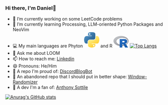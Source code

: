 ### Hi there, I'm Daniel👋



- 🔭 I’m currently working on some LeetCode problems
- 🌱 I’m currently learning Processing, LLM-oriented Python Packages and NeoVim 
- 💻 My main languages are Phyton <img src="images/pylogo1.png" width="10%" height="10%"></img> and R <img src="images/R_logo.png" width="10%" height="10%"></img>
[![Top Langs](https://github-readme-stats.vercel.app/api/top-langs/?username=darkshoxx&hide=AutoHotKey&theme=transparent&layout=compact)](https://github.com/anuraghazra/github-readme-stats)
- 💬 Ask me about LOOM
- 📫 How to reach me: [Linkedin](https://www.linkedin.com/in/daniel-gahler-501992172/)
- 😄 Pronouns: He/Him
- 🤖 A repo I'm proud of: [DiscordBlogBot](https://www.linkedin.com/in/daniel-gahler-501992172/)
- 🐉 An abandoned repo that I should put in better shape: [Window-Randomizer](https://github.com/darkshoxx/Alt-Tab-Randomizer)
- 🪭 A dev I'm a fan of: [Anthony Sottile ](https://github.com/asottile)


[![Anurag's GitHub stats](https://github-readme-stats.vercel.app/api?username=darkshoxx&show_icons=true&theme=transparent)](https://github.com/anuraghazra/github-readme-stats)
